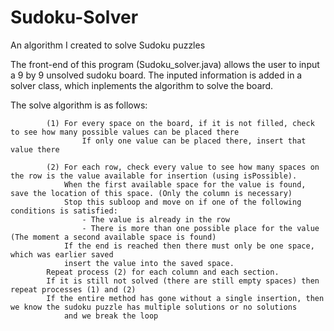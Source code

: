 # Sudoku-Solver
An algorithm I created to solve Sudoku puzzles

The front-end of this program (Sudoku_solver.java) allows the user to input a 9 by 9 unsolved sudoku board.
The inputed information is added in a solver class, which inplements the algorithm to solve the board.

The solve algorithm is as follows:
        
            (1) For every space on the board, if it is not filled, check to see how many possible values can be placed there
                    If only one value can be placed there, insert that value there
        
            (2) For each row, check every value to see how many spaces on the row is the value available for insertion (using isPossible).
                When the first available space for the value is found, save the location of this space. (Only the column is necessary)
                Stop this subloop and move on if one of the following conditions is satisfied:
                    - The value is already in the row
                    - There is more than one possible place for the value (The moment a second available space is found)
                If the end is reached then there must only be one space, which was earlier saved
                insert the value into the saved space.
            Repeat process (2) for each column and each section.
            If it is still not solved (there are still empty spaces) then repeat processes (1) and (2)
            If the entire method has gone without a single insertion, then we know the sudoku puzzle has multiple solutions or no solutions
                and we break the loop
